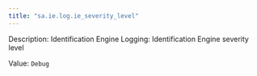 ```yaml
---
title: "sa.ie.log.ie_severity_level"
---
```


Description: Identification Engine Logging: Identification Engine severity level

Value: `Debug`